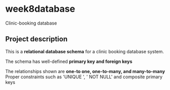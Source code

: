 # week8database
Clinic-booking database
## Project description
This is a **relational database schema** for a clinic booking database system.

The schema has well-defined **primary key and foreign keys**

The relationships shown are **one-to one, one-to-many, and many-to-many**
Proper constraints such as 'UNIQUE ', ' NOT NULL' and composite primary keys

